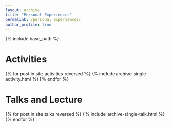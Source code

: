 ```yaml
---
layout: archive
title: "Personal Experiences"
permalink: /personal_experiences/
author_profile: true
---
```


{% include base_path %}

Activities
======
{% for post in site.activities reversed %}
  {% include archive-single-activity.html %}
{% endfor %}

Talks and Lecture
======
{% for post in site.talks reversed %}
  {% include archive-single-talk.html %}
{% endfor %}